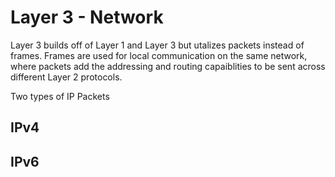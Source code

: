 # Layer 3 - Network

Layer 3 builds off of Layer 1 and Layer 3 but utalizes packets instead of frames. Frames are used for local communication on the same network, where packets add the addressing and routing capaiblities to be sent across different Layer 2 protocols.

Two types of IP Packets

IPv4
- 

IPv6
-

